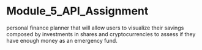 # Module_5_API_Assignment
personal finance planner that will allow users to visualize their savings composed by investments in shares and cryptocurrencies to assess if they have enough money as an emergency fund.
